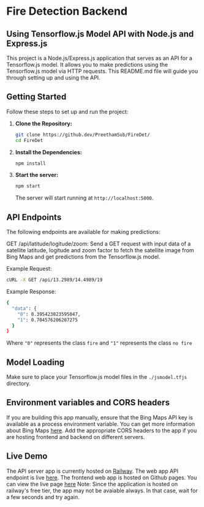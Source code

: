 # Fire Detection Backend
## Using Tensorflow.js Model API with Node.js and Express.js

This project is a Node.js/Express.js application that serves as an API for a Tensorflow.js model. It allows you to make predictions using the Tensorflow.js model via HTTP requests. This README.md file will guide you through setting up and using the API.

## Getting Started

Follow these steps to set up and run the project:

1. **Clone the Repository:**

   ```bash
   git clone https://github.dev/PreethamSub/FireDet/
   cd FireDet
   ```

2. **Install the Dependencies:**

    ```bash
    npm install
    ```

3. **Start the server:**

    ```bash
    npm start
    ```
    The server will start running at ```http://localhost:5000```.

## API Endpoints
The following endpoints are available for making predictions:

GET /api/latitude/logitude/zoom:
Send a GET request with input data of a satellite latitude, logitude and zoom factor to fetch the satellite image from Bing Maps and get predictions from the Tensorflow.js model.

Example Request:

  ```bash
  cURL -X GET /api/13.2989/14.4989/19
  ```

Example Response:

  ```bash
  {
    "data": {
      "0": 0.395423823595047,
      "1": 0.704576206207275
    }
  }
  ```
  Where ```"0"``` represents the class ```fire``` and ```"1"``` represents the class ```no fire```

## Model Loading
Make sure to place your Tensorflow.js model files in the ```./jsmodel.tfjs``` directory.

## Environment variables and CORS headers
If you are building this app manually, ensure that the Bing Maps API key is available as a process environment variable. You can get more information about Bing Maps [here](https://www.bingmapsportal.com/Application). Add the appropriate CORS headers to the app if you are hosting frontend and backend on different servers.

## Live Demo
The API server app is currently hosted on [Railway](https://railway.app/). The web app API endpoint is live [here](https://firedet-production.up.railway.app/api/13.2989/14.4989/19).
The frontend web app is hosted on Github pages. You can view the live page [here](https://ganesh-dagadi.github.io/ecotech-frontend/)
Note: Since the application is hosted on railway's free tier, the app may not be avaiable always. In that case, wait for a few seconds and try again.
